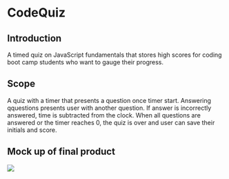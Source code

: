 # CodeQuiz

## Introduction
A timed quiz on JavaScript fundamentals that stores high scores for coding boot camp students who want to gauge their progress.

## Scope
A quiz with a timer that presents a question once timer start. Answering qquestions presents user with another question. If answer is incorrectly answered, time is subtracted from the clock. When all questions are answered or the timer reaches 0, the quiz is over and user can save their initials and score.

## Mock up of final product
<img src="./quiz-demo.gif">

